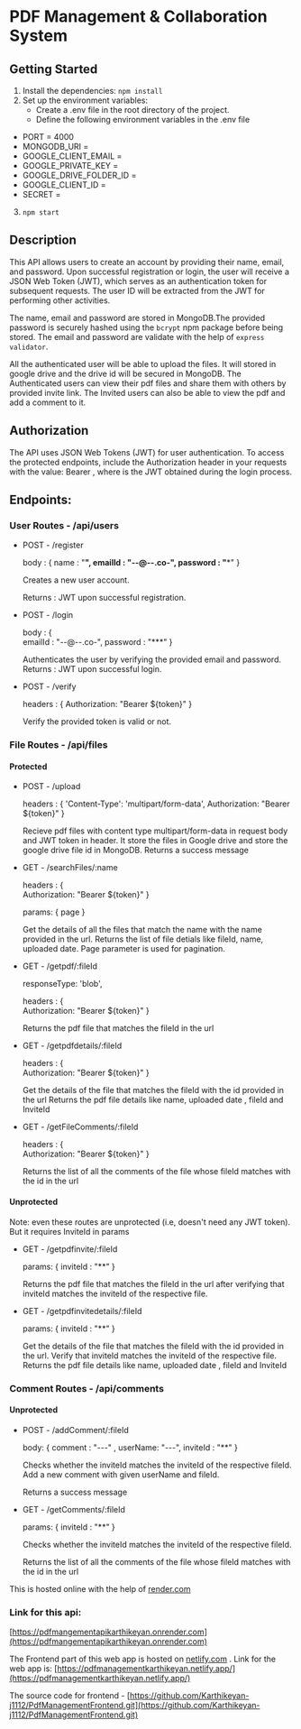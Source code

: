 # PDF Management & Collaboration System

## Getting Started 

1) Install the dependencies: `npm install`
2) Set up the environment variables:
    - Create a .env file in the root directory of the project.
    - Define the following environment variables in the .env file
* PORT = 4000
* MONGODB_URI = <your-mongodb-uri>
* GOOGLE_CLIENT_EMAIL = <your-google-client-email>
* GOOGLE_PRIVATE_KEY = <your-google-private-key>
* GOOGLE_DRIVE_FOLDER_ID = <your-google-drive-folder-id>
* GOOGLE_CLIENT_ID = <your-google-client-id>
* SECRET = <random-Secret-key-for-JWT>

3) `npm start`

## Description

This API allows users to create an account by providing their name, email, and password. Upon successful registration or login, the user will receive a JSON Web Token (JWT), which serves as an authentication token for subsequent requests. The user ID will be extracted from the JWT for performing other activities. 

The name, email and password are stored in MongoDB.The provided password is securely hashed using the `bcrypt` npm package before being stored. The email and password are validate with the help of `express validator`.

All the authenticated user will be able to upload the files. It will stored in google drive and the drive id will be secured in MongoDB. The Authenticated users can view their pdf files and share them with others by provided invite link. The Invited users can also be able to view the pdf and add a comment to it.

## Authorization
The API uses JSON Web Tokens (JWT) for user authentication. To access the protected endpoints, include the Authorization header in your requests with the value: Bearer <token>, where <token> is the JWT obtained during the login process.


## Endpoints:
### User Routes - /api/users

* POST - /register 

    body : {
        name : "**",
        emailId : "--@--.co-",
        password : "***"
    }

    Creates a new user account.

    Returns : JWT upon successful registration.

* POST - /login 
    
    body : {     
        emailId : "--@--.co-",
        password : "***"
    }
    
    Authenticates the user by verifying the provided email and password. 
    Returns : JWT upon successful login.

* POST - /verify
    
    headers : {
        Authorization: "Bearer ${token}"
    }
    
    Verify the provided token is valid or not. 

### File Routes - /api/files
#### Protected 

* POST - /upload
    
    headers : {
        'Content-Type': 'multipart/form-data',
        Authorization: "Bearer ${token}"
    }
    
    Recieve pdf files with content type multipart/form-data in request body and JWT token in header. It store the files in Google drive and store the google drive file id in MongoDB. 
    Returns a success message

* GET - /searchFiles/:name
    
    headers : {     
        Authorization: "Bearer ${token}"
    }
    
    params: {
        page 
    }
    
    Get the details of all the files that match the name with the name provided in the url.
    Returns the list of file detials like fileId, name, uploaded date. Page parameter is used for pagination.

* GET - /getpdf/:fileId
    
    responseType: 'blob',
    
    headers : {     
        Authorization: "Bearer ${token}"
    }
    
    Returns the pdf file that matches the fileId in the url

* GET - /getpdfdetails/:fileId
    
    headers : {     
        Authorization: "Bearer ${token}"
    }
    
    Get the details of the file that matches the fileId with the id provided in the url
    Returns the pdf file details like name, uploaded date , fileId and InviteId

* GET - /getFileComments/:fileId
    
    headers : {     
        Authorization: "Bearer ${token}"
    }
    
    Returns the list of all the comments of the file whose fileId matches with the id in the url

#### Unprotected 

Note: even these routes are unprotected (i.e, doesn't need any JWT token). But it requires InviteId in params

* GET - /getpdfinvite/:fileId
    
    params: {
        inviteId : "**"
    }
    
    Returns the pdf file that matches the fileId in the url after verifying that inviteId matches the inviteId of the respective file.

* GET - /getpdfinvitedetails/:fileId
    
    params: {
        inviteId : "**"
    }
    
    Get the details of the file that matches the fileId with the id provided in the url. Verify that inviteId matches the inviteId of the respective file.
    Returns the pdf file details like name, uploaded date , fileId and InviteId

### Comment Routes - /api/comments

#### Unprotected

* POST - /addComment/:fileId
    
    body: {
        comment : "---" ,
        userName: "---", 
        inviteId : "**"
    }
    
    Checks whether the inviteId matches the inviteId of the respective fileId. Add a new comment with given userName and fileId.
    
    Returns a success message

* GET - /getComments/:fileId
    
    params: {
        inviteId : "**"
    }
    
    Checks whether the inviteId matches the inviteId of the respective fileId.
    
    Returns the list of all the comments of the file whose fileId matches with the id in the url

This is hosted online with the help of  [render.com](https://render.com/)

### Link for this api:
[https://pdfmangementapikarthikeyan.onrender.com](https://pdfmangementapikarthikeyan.onrender.com)

The Frontend part of this web app is hosted on [netlify.com](netlify.com) . Link for the web app is: [https://pdfmanagementkarthikeyan.netlify.app/](https://pdfmanagementkarthikeyan.netlify.app/) 

The source code for frontend - [https://github.com/Karthikeyan-j1112/PdfManagementFrontend.git](https://github.com/Karthikeyan-j1112/PdfManagementFrontend.git)


